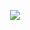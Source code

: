 


<p align="center">
    <a href="https://git.io/streak-stats"><img src="[https://streak-stats.demolab.com?user=DenverCoder1](https://streak-stats.demolab.com?user=Love-Pengy&theme=radical&border_radius=10)](https://git.io/streak-stats)"/></a>
</p>

<!---
- 👋 Hi, I’m @Love-Pengy
- 👀 I’m interested in ...
- 🌱 I’m currently learning ...
- 💞️ I’m looking to collaborate on ...
- 📫 How to reach me ...
- 😄 Pronouns: ...
- ⚡ Fun fact: ...
--->
<!---
Love-Pengy/Love-Pengy is a ✨ special ✨ repository because its `README.md` (this file) appears on your GitHub profile.
You can click the Preview link to take a look at your changes.
--->
